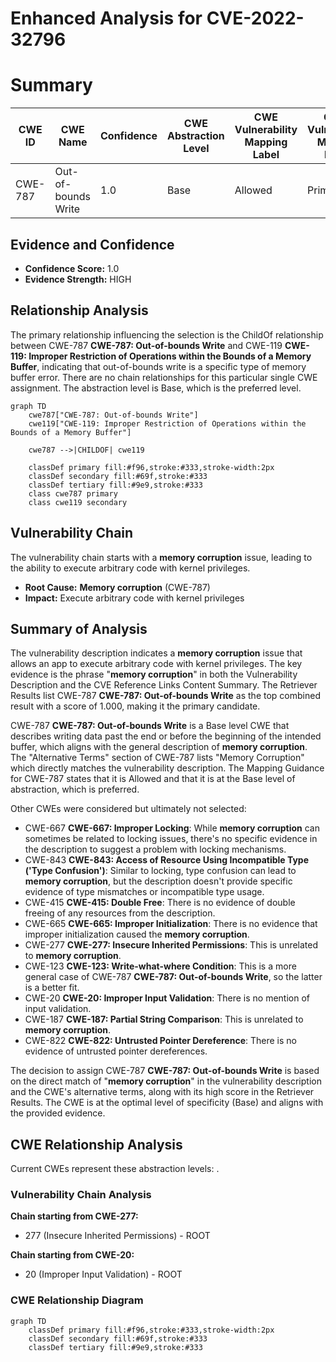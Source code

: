 # Enhanced Analysis for CVE-2022-32796

# Summary
| CWE ID | CWE Name | Confidence | CWE Abstraction Level | CWE Vulnerability Mapping Label | CWE-Vulnerability Mapping Notes |
|---|---|---|---|---|---|
| CWE-787 | Out-of-bounds Write | 1.0 | Base | Allowed | Primary CWE |

## Evidence and Confidence

*   **Confidence Score:** 1.0
*   **Evidence Strength:** HIGH

## Relationship Analysis
The primary relationship influencing the selection is the ChildOf relationship between CWE-787 **CWE-787: Out-of-bounds Write** and CWE-119 **CWE-119: Improper Restriction of Operations within the Bounds of a Memory Buffer**, indicating that out-of-bounds write is a specific type of memory buffer error. There are no chain relationships for this particular single CWE assignment. The abstraction level is Base, which is the preferred level.

```mermaid
graph TD
    cwe787["CWE-787: Out-of-bounds Write"]
    cwe119["CWE-119: Improper Restriction of Operations within the Bounds of a Memory Buffer"]
    
    cwe787 -->|CHILDOF| cwe119
    
    classDef primary fill:#f96,stroke:#333,stroke-width:2px
    classDef secondary fill:#69f,stroke:#333
    classDef tertiary fill:#9e9,stroke:#333
    class cwe787 primary
    class cwe119 secondary
```

## Vulnerability Chain
The vulnerability chain starts with a **memory corruption** issue, leading to the ability to execute arbitrary code with kernel privileges.
  - **Root Cause:** **Memory corruption** (CWE-787)
  - **Impact:** Execute arbitrary code with kernel privileges

## Summary of Analysis
The vulnerability description indicates a **memory corruption** issue that allows an app to execute arbitrary code with kernel privileges. The key evidence is the phrase "**memory corruption**" in both the Vulnerability Description and the CVE Reference Links Content Summary. The Retriever Results list CWE-787 **CWE-787: Out-of-bounds Write** as the top combined result with a score of 1.000, making it the primary candidate.

CWE-787 **CWE-787: Out-of-bounds Write** is a Base level CWE that describes writing data past the end or before the beginning of the intended buffer, which aligns with the general description of **memory corruption**. The "Alternative Terms" section of CWE-787 lists "Memory Corruption" which directly matches the vulnerability description. The Mapping Guidance for CWE-787 states that it is Allowed and that it is at the Base level of abstraction, which is preferred.

Other CWEs were considered but ultimately not selected:

*   CWE-667 **CWE-667: Improper Locking**: While **memory corruption** can sometimes be related to locking issues, there's no specific evidence in the description to suggest a problem with locking mechanisms.
*   CWE-843 **CWE-843: Access of Resource Using Incompatible Type ('Type Confusion')**: Similar to locking, type confusion can lead to **memory corruption**, but the description doesn't provide specific evidence of type mismatches or incompatible type usage.
*   CWE-415 **CWE-415: Double Free**: There is no evidence of double freeing of any resources from the description.
*   CWE-665 **CWE-665: Improper Initialization**: There is no evidence that improper initialization caused the **memory corruption**.
*   CWE-277 **CWE-277: Insecure Inherited Permissions**: This is unrelated to **memory corruption**.
*   CWE-123 **CWE-123: Write-what-where Condition**: This is a more general case of CWE-787 **CWE-787: Out-of-bounds Write**, so the latter is a better fit.
*   CWE-20 **CWE-20: Improper Input Validation**: There is no mention of input validation.
*   CWE-187 **CWE-187: Partial String Comparison**: This is unrelated to **memory corruption**.
*   CWE-822 **CWE-822: Untrusted Pointer Dereference**: There is no evidence of untrusted pointer dereferences.

The decision to assign CWE-787 **CWE-787: Out-of-bounds Write** is based on the direct match of "**memory corruption**" in the vulnerability description and the CWE's alternative terms, along with its high score in the Retriever Results. The CWE is at the optimal level of specificity (Base) and aligns with the provided evidence.


## CWE Relationship Analysis

Current CWEs represent these abstraction levels: .


### Vulnerability Chain Analysis

**Chain starting from CWE-277:**
- 277 (Insecure Inherited Permissions) - ROOT


**Chain starting from CWE-20:**
- 20 (Improper Input Validation) - ROOT



### CWE Relationship Diagram

```mermaid
graph TD
    classDef primary fill:#f96,stroke:#333,stroke-width:2px
    classDef secondary fill:#69f,stroke:#333
    classDef tertiary fill:#9e9,stroke:#333
```